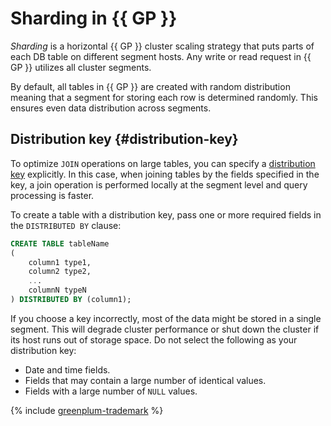 # Sharding in {{ GP }}

_Sharding_ is a horizontal {{ GP }} cluster scaling strategy that puts parts of each DB table on different segment hosts. Any write or read request in {{ GP }} utilizes all cluster segments.

By default, all tables in {{ GP }} are created with random distribution meaning that a segment for storing each row is determined randomly. This ensures even data distribution across segments.

## Distribution key {#distribution-key}

To optimize `JOIN` operations on large tables, you can specify a [distribution key](https://docs.greenplum.org/6-16/admin_guide/ddl/ddl-table.html) explicitly. In this case, when joining tables by the fields specified in the key, a join operation is performed locally at the segment level and query processing is faster.

To create a table with a distribution key, pass one or more required fields in the `DISTRIBUTED BY` clause:

```sql
CREATE TABLE tableName
(
    column1 type1,
    column2 type2,
    ...
    columnN typeN
) DISTRIBUTED BY (column1);
```

If you choose a key incorrectly, most of the data might be stored in a single segment. This will degrade cluster performance or shut down the cluster if its host runs out of storage space. Do not select the following as your distribution key:

* Date and time fields.
* Fields that may contain a large number of identical values.
* Fields with a large number of `NULL` values.

{% include [greenplum-trademark](../../_includes/mdb/mgp/trademark.md) %}
